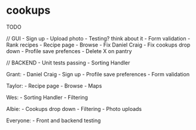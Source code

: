 # cookups

TODO

// GUI
	- Sign up
	- Upload photo
	- Testing? think about it
	- Form validation
	- Rank recipes
	- Recipe page
	- Browse
	- Fix Daniel Craig
	- Fix cookups drop down
	- Profile save prefences
	- Delete X on pantry

// BACKEND
	- Unit tests passing
	- Sorting Handler


Grant:
	- Daniel Craig
	- Sign up
	- Profile save preferences
	- Form validation

Taylor:
	- Recipe page
	- Browse
	- Maps

Wes:
	- Sorting Handler
	- Filtering

Albie:
	- Cookups drop down
	- Filtering
	- Photo uploads

Everyone:
	- Front and backend testing